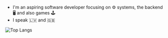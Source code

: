  - I'm an aspiring software developer focusing on ⚙️ systems, the backend 🖥️ and also games 🕹️
 - I speak 🇱🇻 and 🇬🇧

![Top Langs](https://github-readme-stats.vercel.app/api/top-langs/?username=1ivyatan&hide_progress=true)


